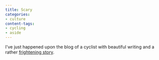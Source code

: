```yaml
---
title: Scary
categories:
- culture
content-tags:
- cycling
- aside
---
```


I've just happened upon the blog of a cyclist with beautiful writing and a rather [frightening story][1].

   [1]: http://www.abovetheorangetrees.com/journal/archives/000198.html
